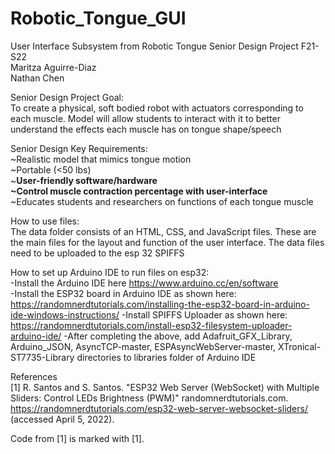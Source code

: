 # Robotic_Tongue_GUI
User Interface Subsystem from Robotic Tongue Senior Design Project F21-S22 <br>
Maritza Aguirre-Diaz <br>
Nathan Chen <br>
 
Senior Design Project Goal:   <br>
To create a physical, soft bodied robot with actuators corresponding to each muscle.
Model will allow students to interact with it to better understand the effects each muscle has on tongue shape/speech

Senior Design Key Requirements: <br>
~Realistic model that mimics tongue motion <br>
~Portable (<50 lbs) <br>
~**User-friendly software/hardware <br>
~Control muscle contraction percentage with user-interface** <br>
~Educates students and researchers on functions of each tongue muscle <br>

How to use files: <br>
The data folder consists of an HTML, CSS, and JavaScript files. These are the main files for the layout and function of the user interface. The data files need to be uploaded to the esp 32 SPIFFS <br>

How to set up Arduino IDE to run files on esp32:<br>
-Install the Arduino IDE here https://www.arduino.cc/en/software<br>
-Install the ESP32 board in Arduino IDE as shown here: https://randomnerdtutorials.com/installing-the-esp32-board-in-arduino-ide-windows-instructions/
-Install SPIFFS Uploader as shown here: https://randomnerdtutorials.com/install-esp32-filesystem-uploader-arduino-ide/
-After completing the above, add Adafruit_GFX_Library, Arduino_JSON, AsyncTCP-master, ESPAsyncWebServer-master, XTronical-ST7735-Library directories to libraries folder of Arduino IDE<br>

References <br>
[1] R. Santos and S. Santos. "ESP32 Web Server (WebSocket) with Multiple <br>
Sliders: Control LEDs Brightness (PWM)" randomnerdtutorials.com.  <br>
https://randomnerdtutorials.com/esp32-web-server-websocket-sliders/ (accessed April 5, 2022). <br>

Code from [1] is marked with [1].


